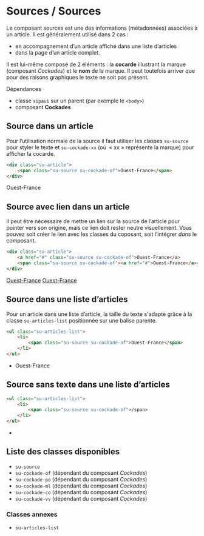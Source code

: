 # Sources / Sources

Le composant *sources* est une des informations (métadonnées) associées à un article. Il est généralement utilisé dans 2 cas&nbsp;:
- en accompagnement d’un article affiché dans une liste d’articles
- dans la page d’un article complet.

Il est lui-même composé de 2 éléments&nbsp;: la **cocarde** illustrant la marque (composant *Cockades*) et le **nom** de la marque. Il peut toutefois arriver que pour des raisons graphiques le texte ne soit pas présent.


<div class="dependances"
																							
## Dépendances
- classe `sipaui` sur un parent (par exemple le `<body>`)
- composant **Cockades**

</div>


## Source dans un article

Pour l’utilisation normale de la source il faut utiliser les classes `su-source` pour styler le texte et `su-cockade-xx` (où  «&nbsp;xx&nbsp;» représente la marque) pour afficher la cocarde.
```html
<div class="su-article">
	<span class="su-source su-cockade-of">Ouest-France</span>
</div>
```
<div class="sipaui">
	<div class="su-article">
		<span class="su-source su-cockade-of">Ouest-France</span>
	</div>
</div>

## Source avec lien dans un article

Il peut être nécessaire de mettre un lien sur la source de l’article pour pointer vers son origine, mais ce lien doit rester neutre visuellement. Vous pouvez soit créer le lien avec les classes du coposant, soit l’intégrer *dans* le composant.

```html
<div class="su-article">
	<a href="#" class="su-source su-cockade-of">Ouest-France</a>
	<span class="su-source su-cockade-of"><a href="#">Ouest-France</a></span>
</div>
```
<div class="sipaui">
	<div class="su-article">
		<a href="#" class="su-source su-cockade-of">Ouest-France</a>
		<span class="su-source su-cockade-of"><a href="#">Ouest-France</a></span>
	</div>
</div>


## Source dans une liste d’articles

Pour un article dans une liste d’article, la taille du texte s'adapte grâce à la classe `su-articles-list` positionnée sur une balise parente.

```html
<ul class="su-articles-list">
	<li>
		<span class="su-source su-cockade-of">Ouest-France</span>
	</li>
</ul>
```
<div class="sipaui">
	<ul class="surcharge-storybook su-articles-list">
		<li>
			<span class="su-source su-cockade-of">Ouest-France</span>
		</li>
	</ul>
</div>

## Source sans texte dans une liste d’articles


```html
<ul class="su-articles-list">
	<li>
		<span class="su-source su-cockade-of">/span>
	</li>
</ul>
```
<div class="sipaui">
	<ul class="surcharge-storybook su-articles-list">
		<li>
			<span class="su-source su-cockade-of"></span>
		</li>
	</ul>
</div>


<div id="liste-classes" class="control-titres">

## Liste des classes disponibles
- `su-source`
- `su-cockade-of` (dépendant du composant *Cockades*)
- `su-cockade-po` (dépendant du composant *Cockades*)
- `su-cockade-ml` (dépendant du composant *Cockades*)
- `su-cockade-co` (dépendant du composant *Cockades*)
- `su-cockade-vv` (dépendant du composant *Cockades*)


### Classes annexes
- `su-articles-list`


</div>
